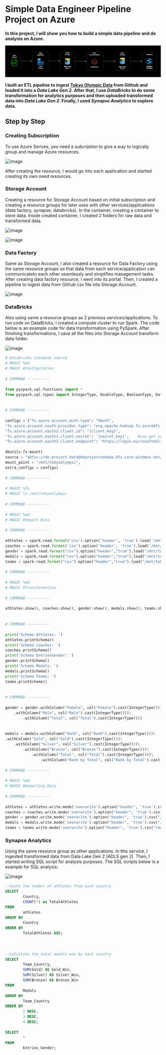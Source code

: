 # Simple Data Engineer Pipeline Project on Azure
**In this project, I will show you how to build a simple data pipeline and do analysis on Azure.**

![system_diagram](https://github.com/sonbao0901/DE_Azure_Project/blob/main/images/Animation.gif)

**I built an ETL pipeline to ingest [Tokyo Olympic Data](https://github.com/sonbao0901/DE_Azure_Project/tree/main/data) from Github and loaded it into a ***Data Lake Gen 2***. After that, I use ***DataBricks*** to do some transformation for analytics purposes and then uploaded transformed data into ***Data Lake Gen 2***. Finally, I used ***Synapse Analytics*** to explore data.**

<!--truncate-->

## Step by Step

### Creating Subscription

To use Azure Serives, you need a *subcription* to give a way to logically group and manage Azure resources.

![image](https://github.com/sonbao0901/DE_Azure_Project/assets/104372010/603fe11d-13b7-4f42-920d-08df00f3d954)

After creating the resource, I would go into each application and started creating its own need resources.

### Storage Account

Creating a resource for Storage Account based on initial subscription and creating a resource groups for later uses with other services/applications (data factory, synapse, databricks). In the container, creating a container to store data. Inside created container, I created 2 folders for raw data and transformed data.

![image](https://github.com/sonbao0901/DE_Azure_Project/assets/104372010/55b705ef-a3ed-4712-ae76-16575c03f012)

![image](https://github.com/sonbao0901/DE_Azure_Project/assets/104372010/e5c6f885-c812-424d-bd8c-7467bbc5645b)

### Data Factory

Same as Storage Account, I also created a resource for Data Factory using the same resource groups so that data from each service/application can communicateto each other seamlessly and simplifies management tasks. After creating data factory resource, I went into its portal. Then, I created a pipeline to ingest data from Github csv file into Storage Account.

![image](https://github.com/sonbao0901/DE_Azure_Project/assets/104372010/1c8cf176-dc37-46f7-82d0-99307d68f6b7)

### DataBricks

Also using same a resource groups as 2 previous services/applications. To run code on DataBricks, I created a compute cluster to run Spark. The code below is an example code for data transformation using PySpark. After finishing transformations, I save all the files into Storage Account transform data folder.

![image](https://github.com/sonbao0901/DE_Azure_Project/assets/104372010/e88bd242-782f-44d8-a00c-af9b71b9044b)

```python
# Databricks notebook source
# MAGIC %md
# MAGIC #Configuration

# COMMAND ----------

from pyspark.sql.functions import *
from pyspark.sql.types import IntegerType, DoubleType, BooleanType, DateType


# COMMAND ----------

configs = {"fs.azure.account.auth.type": "OAuth",
"fs.azure.account.oauth.provider.type": "org.apache.hadoop.fs.azurebfs.oauth2.ClientCredsTokenProvider",
"fs.azure.account.oauth2.client.id": "{client_Key}",
"fs.azure.account.oauth2.client.secret": '{secret_key}',    #can get secret key by creating an app using app registrations and then create a secret key to help databrick communication with data lake storage gen 2
"fs.azure.account.oauth2.client.endpoint": "https://login.microsoftonline.com/{tenant_id}/oauth2/token"}

dbutils.fs.mount(
source = "abfss://de-project-data@deprojectsonbao.dfs.core.windows.net/",
mount_point = "/mnt/tokyoolympic",
extra_configs = configs)

# COMMAND ----------

# MAGIC %fs
# MAGIC ls /mnt/tokyoolympic

# COMMAND ----------

# MAGIC %md
# MAGIC #Import Data

# COMMAND ----------

athletes = spark.read.format('csv').option('header', 'true').load('/mnt/tokyoolympic/raw-data/Athletes.csv')
coaches = spark.read.format('csv').option('header', 'true').load('/mnt/tokyoolympic/raw-data/Coaches.csv')
gender = spark.read.format("csv").option("header","true").load("/mnt/tokyoolympic/raw-data/EntriesGender.csv")
medals = spark.read.format("csv").option("header","true").load("/mnt/tokyoolympic/raw-data/Medals.csv")
teams = spark.read.format("csv").option("header","true").load("/mnt/tokyoolympic/raw-data/Teams.csv")

# COMMAND ----------

# MAGIC %md
# MAGIC #Transformation

# COMMAND ----------

athletes.show(), coaches.show(), gender.show(), medals.show(), teams.show()


# COMMAND ----------

print('Schema Athletes: ') 
athletes.printSchema()
print('Schema Coaches: ')
coaches.printSchema()
print('Schema EntriesGender: ')
gender.printSchema()
print('Schema Medals: ')
medals.printSchema()
print('Schema Teams: ')
teams.printSchema()


# COMMAND ----------

gender = gender.withColumn("Female", col("Female").cast(IntegerType()))\
    .withColumn("Male", col("Male").cast(IntegerType()))\
        .withColumn("Total", col("Total").cast(IntegerType()))


medals = medals.withColumn("Rank", col("Rank").cast(IntegerType()))\
.withColumn("Gold", col("Gold").cast(IntegerType()))\
    .withColumn("Silver", col("Silver").cast(IntegerType()))\
        .withColumn("Bronze", col("Bronze").cast(IntegerType()))\
            .withColumn("Total", col("Total").cast(IntegerType()))\
                .withColumn("Rank by Total", col("Rank by Total").cast(IntegerType()))

# COMMAND ----------

# MAGIC %md
# MAGIC #Exporting Data

# COMMAND ----------

athletes = athletes.write.mode('overwrite').option("header", 'true').csv("/mnt/tokyoolympic/transformed-data/Athletes")
coaches = coaches.write.mode('overwrite').option("header", 'true').csv("/mnt/tokyoolympic/transformed-data/Coaches")
gender = gender.write.mode('overwrite').option("header", 'true').csv("/mnt/tokyoolympic/transformed-data/Entries_Gender")
medals = medals.write.mode('overwrite').option("header", 'true').csv("/mnt/tokyoolympic/transformed-data/Medals")
teams = teams.write.mode('overwrite').option("header", 'true').csv("/mnt/tokyoolympic/transformed-data/Teams")
```

### Synapse Analytics

Using the same resource group as other applications. In this service, I ingested transformed data from Data Lake Gen 2 (ADLS gen 2). Then, I started writing SQL script for analysis purposes. The SQL scripts below is a example for SQL analysis:

![image](https://github.com/sonbao0901/DE_Azure_Project/assets/104372010/85182626-c5b9-4026-bc4d-5266871dcff9)

```sql
--Count the number of athletes from each country
SELECT 
        Country, 
        COUNT(*) as TotalAthletes
FROM 
        athletes
GROUP BY 
        Country
ORDER BY 
        TotalAthletes ASC;



--Calculate the total medals won by each country
SELECT 
        Team_Country,
        SUM(Gold) AS Gold_Win, 
        SUM(Silver) AS Silver_Win, 
        SUM(Bronze) AS Bronze_Win
FROM 
        Medals
GROUP BY 
        Team_Country
ORDER BY 
        2 DESC, 
        3 DESC, 
        4 DESC;

SELECT 
        *
FROM
        Entries_Gender;

```

